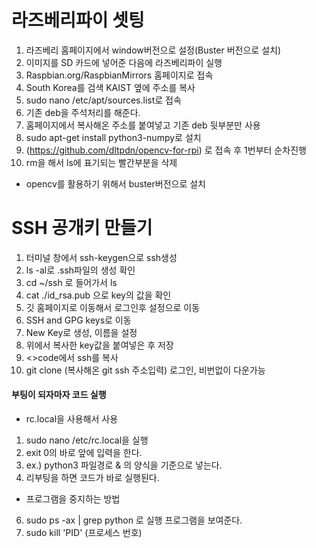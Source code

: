 # 라즈베리파이 셋팅
1. 라즈베리 홈페이지에서 window버전으로 설정(Buster 버전으로 설치)
2. 이미지를 SD 카드에 넣어준 다음에 라즈베리파이 실행
3. Raspbian.org/RaspbianMirrors 홈페이지로 접속
4. South Korea를 검색 KAIST 옆에 주소를 복사
5. sudo nano /etc/apt/sources.list로 접속
6. 기존 deb을 주석처리를 해준다.
7. 홈페이지에서 복사해온 주소를 붙여넣고 기존 deb 뒷부분만 사용
8. sudo apt-get install python3-numpy로 설치
9. (https://github.com/dltpdn/opencv-for-rpi) 로 접속 후 1번부터 순차진행
10. rm을 해서 ls에 표기되는 빨간부분을 삭제

* opencv를 활용하기 위해서 buster버전으로 설치

# SSH 공개키 만들기

1. 터미널 창에서 ssh-keygen으로 ssh생성
2. ls -al로 .ssh파일의 생성 확인
3. cd ~/ssh 로 들어가서 ls
4. cat ./id_rsa.pub 으로 key의 값을 확인
5. 깃 홈페이지로 이동해서 로그인후 설정으로 이동
6. SSH and GPG keys로 이동
7. New Key로 생성, 이름을 설정
8. 위에서 복사한 key값을 붙여넣은 후 저장
9. <>code에서 ssh를 복사
10. git clone (복사해온 git ssh 주소입력) 로그인, 비번없이 다운가능

#### 부팅이 되자마자 코드 실행
* rc.local을 사용해서 사용

1. sudo nano /etc/rc.local을 실행
2. exit 0의 바로 앞에 입력을 한다.
3. ex.) python3 파일경로 & 의 양식을 기준으로 넣는다.
4. 리부팅을 하면 코드가 바로 실행된다.

* 프로그램을 중지하는 방법
6. sudo ps -ax | grep python 로 실행 프로그램을 보여준다.
7. sudo kill 'PID' (프로세스 번호)
